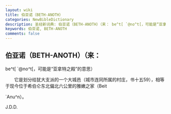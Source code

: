 ```yaml
---
layout: wiki
title: 伯亚诺（BETH-ANOTH）
categories: NewBibleDictionary
description: 圣经新词典: 伯亚诺（BETH-ANOTH）（来： be^t[ `@no^t[，可能是“亚拿特之殿”的意思）
keywords: 伯亚诺, BETH-ANOTH
comments: false
---
```


## 伯亚诺（BETH-ANOTH）（来：

be^t[ `@no^t[，可能是“亚拿特之殿”的意思）

　　它是划分给犹大支派的一个大城邑（城市连同所属的村庄，书十五59），相等于现今位于希伯仑东北偏北六公里的雅嫩之家（Beit

`Anu^n）。

J.D.D.






